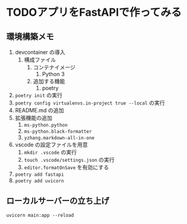 # TODOアプリをFastAPIで作ってみる

## 環境構築メモ

1. devcontainer の導入
   1. 構成ファイル
      1. コンテナイメージ
         1. Python 3
      2. 追加する機能
         1. poetry
2. `poetry init` の実行
3. `poetry config virtualenvs.in-project true --local` の実行
4. README.md の追加
5. 拡張機能の追加
   1. `ms-python.python`
   2. `ms-python.black-formatter`
   3. `yzhang.markdown-all-in-one`
6. vscode の設定ファイルを用意
   1. `mkdir .vscode` の実行
   2. `touch .vscode/settings.json` の実行
   3. `editor.formatOnSave` を有効にする
7. `poetry add fastapi`
8. `poetry add uvicorn`

## ローカルサーバーの立ち上げ

`uvicorn main:app --reload`